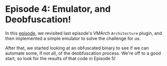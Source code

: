 # Episode 4: Emulator, and Deobfuscation!

In this [episode](https://www.twitch.tv/videos/366032780), we revisited last episode's VMArch `Architecture` plugin, and then implemented a simple emulator to solve the challenge for us.

After that, we started looking at an obfuscated binary to see if we can automate some, if not all, of the deobfuscation process. We're off to a good start, so look for the results of that code in Episode 5!